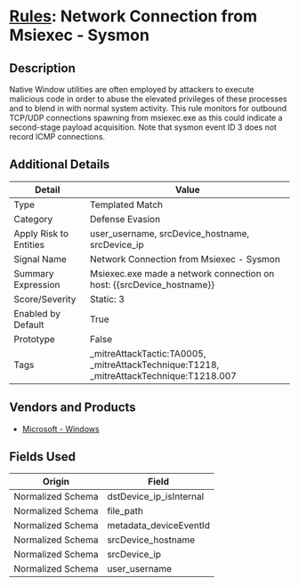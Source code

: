 # [Rules](README.md): Network Connection from Msiexec - Sysmon

## Description
Native Window utilities are often employed by attackers to execute malicious code in order to abuse the elevated privileges of these processes and to blend in with normal system activity. This rule monitors for outbound TCP/UDP connections spawning from msiexec.exe as this could indicate a second-stage payload acquisition. Note that sysmon event ID 3 does not record ICMP connections.

## Additional Details
|Detail|Value|
|----|----|
|Type|Templated Match|
|Category|Defense Evasion|
|Apply Risk to Entities|user_username, srcDevice_hostname, srcDevice_ip|
|Signal Name|Network Connection from Msiexec - Sysmon|
|Summary Expression|Msiexec.exe made a network connection on host: {{srcDevice_hostname}}|
|Score/Severity|Static: 3|
|Enabled by Default|True|
|Prototype|False|
|Tags|_mitreAttackTactic:TA0005, _mitreAttackTechnique:T1218, _mitreAttackTechnique:T1218.007|
## Vendors and Products
- [Microsoft - Windows](../products/1ff7546c-cb36-4a24-87f7-89d2cecc5761.md)


## Fields Used

|Origin|Field|
|----|----|
|Normalized Schema|dstDevice_ip_isInternal|
|Normalized Schema|file_path|
|Normalized Schema|metadata_deviceEventId|
|Normalized Schema|srcDevice_hostname|
|Normalized Schema|srcDevice_ip|
|Normalized Schema|user_username|


